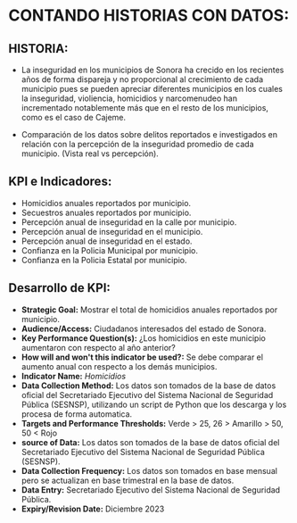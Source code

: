 # CONTANDO HISTORIAS CON DATOS:

## HISTORIA:
* La inseguridad en los municipios de Sonora ha crecido en los recientes años de forma dispareja 
y no proporcional al crecimiento de cada municipio pues se pueden apreciar diferentes municipios 
en los cuales la inseguridad, violiencia, homicidios y narcomenudeo han incrementado notablemente 
más que en el resto de los municipios, como es el caso de Cajeme.

* Comparación de los datos sobre delitos reportados e investigados en relación con la percepción de 
la inseguridad promedio de cada municipio. (Vista real vs percepción).

## KPI e Indicadores:
* Homicidios anuales reportados por municipio.
* Secuestros anuales reportados por municipio.
* Percepción anual de inseguridad en la calle por municipio.
* Percepción anual de inseguridad en el municipio.
* Percepción anual de inseguridad en el estado.
* Confianza en la Policia Municipal por municipio.
* Confianza en la Policia Estatal por municipio.

## Desarrollo de KPI:
* **Strategic Goal:** Mostrar el total de homicidios anuales reportados por municipio.
* **Audience/Access:** Ciudadanos interesados del estado de Sonora.
* **Key Performance Question(s):** ¿Los homicidios en este municipio aumentaron con respecto al año anterior?
* **How will and won't this indicator be used?:** Se debe comparar el aumento anual con respecto a los demás municipios.
* **Indicator Name:** *Homicidios*
* **Data Collection Method:** Los datos son tomados de la base de datos oficial del Secretariado Ejecutivo del Sistema Nacional de Seguridad Pública (SESNSP), 
utilizando un script de Python que los descarga y los procesa de forma automatica.
* **Targets and Performance Thresholds:** Verde > 25, 26 > Amarillo > 50, 50 < Rojo 
* **source of Data:** Los datos son tomados de la base de datos oficial del Secretariado Ejecutivo del Sistema Nacional de Seguridad Pública (SESNSP). 
* **Data Collection Frequency:** Los datos son tomados en base mensual pero se actualizan en base trimestral en la base de datos.
* **Data Entry:** Secretariado Ejecutivo del Sistema Nacional de Seguridad Pública.
* **Expiry/Revision Date:** Diciembre 2023
